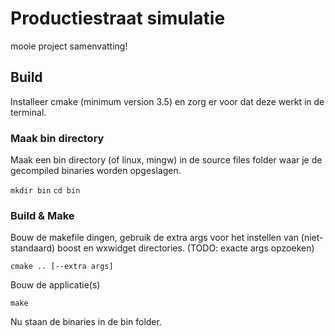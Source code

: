 # Productiestraat simulatie

mooie project samenvatting!

## Build

Installeer cmake (minimum version 3.5) en zorg er voor dat deze werkt in
de terminal.

### Maak bin directory

Maak een bin directory (of linux, mingw) in de source files folder waar
je de gecompiled binaries worden opgeslagen.

`mkdir bin`
`cd bin`

### Build & Make

Bouw de makefile dingen, gebruik de extra args voor het instellen van
(niet-standaard) boost en wxwidget directories. (TODO: exacte args opzoeken)

`cmake .. [--extra args]`

Bouw de applicatie(s)

`make`

Nu staan de binaries in de bin folder.

